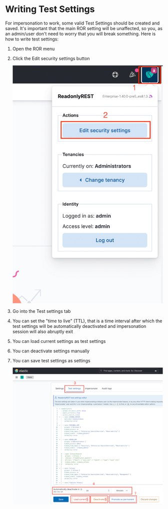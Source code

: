 # Writing Test Settings

For impersonation to work, some valid Test Settings should be created and saved. It's important that the main ROR setting will be unaffected, so you, as an admin/user don't need to worry that you will break something. Here is how to write test settings:

1. Open the ROR menu
1. Click the Edit security settings button

    ![Test settings ror menu](<../../.gitbook/assets/test_settings_ror_menu.png>)

1. Go into the Test settings tab
1. You can set the "time to live" (TTL), that is a time interval after which the test settings will be automatically deactivated and impersonation session will also abruptly exit
1. You can load current settings as test settings
1. You can deactivate settings manually
1. You can save test settings as settings

    ![test settings tab](<../../.gitbook/assets/test_settings_tab.png>)
